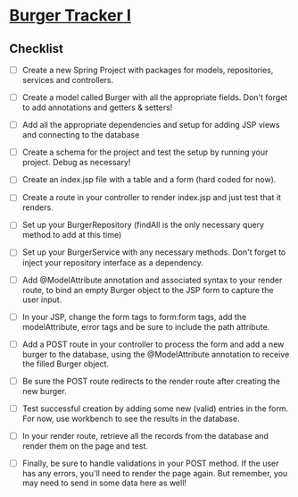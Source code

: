 # [Burger Tracker I](https://login.codingdojo.com/m/315/9533/65990)

## Checklist

- [ ] Create a new Spring Project with packages for models, repositories, services and controllers.

- [ ] Create a model called Burger with all the appropriate fields. Don't forget to add annotations and getters & setters!

- [ ] Add all the appropriate dependencies and setup for adding JSP views and connecting to the database

- [ ] Create a schema for the project and test the setup by running your project. Debug as necessary!

- [ ] Create an index.jsp file with a table and a form (hard coded for now).

- [ ] Create a route in your controller to render index.jsp and just test that it renders.

- [ ] Set up your BurgerRepository (findAll is the only necessary query method to add at this time)

- [ ] Set up your BurgerService with any necessary methods. Don't forget to inject your repository interface as a dependency.

- [ ] Add @ModelAttribute annotation and associated syntax to your render route, to bind an empty Burger object to the JSP form to capture the user input.

- [ ] In your JSP, change the form tags to form:form tags, add the modelAttribute, error tags and be sure to include the path attribute.

- [ ] Add a POST route in your controller to process the form and add a new burger to the database, using the @ModelAttribute annotation to receive the filled Burger object.

- [ ] Be sure the POST route redirects to the render route after creating the new burger.

- [ ] Test successful creation by adding some new (valid) entries in the form. For now, use workbench to see the results in the database.

- [ ] In your render route, retrieve all the records from the database and render them on the page and test.

- [ ] Finally, be sure to handle validations in your POST method. If the user has any errors, you'll need to render the page again. But remember, you may need to send in some data here as well!